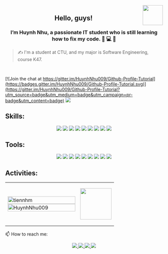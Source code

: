 <!-- <img align="left" width="400" src="https://github.githubassets.com/images/modules/profile/profile-first-repo.svg" /> -->
<img align="right" width="64" src="https://github.com/HuynhNhu009.png" />
<!-- <img align="right" width="64" src="https://img.icons8.com/color/48/vietnam-circular.png" /> -->

<h2 align="center">Hello, guys!</h2>
<p align="center">
  <h3 align="center">I’m Huynh Nhu, a passionate IT student who is still learning how to fix my code.
    📖 💻 🔋 </h3>
</p>

> ✍ I'm a student at CTU, and my major is Software Engineering, course K47.

<br />

[![Join the chat at https://gitter.im/HuynhNhu009/Github-Profile-Tutorial](https://badges.gitter.im/HuynhNhu009/Github-Profile-Tutorial.svg)](https://gitter.im/HuynhNhu009/Github-Profile-Tutorial?utm_source=badge&utm_medium=badge&utm_campaign=pr-badge&utm_content=badge)
![](https://komarev.com/ghpvc/?username=HuynhNhu009&style=flat-square)


## Skills:
<p align="center">
  <img src="https://img.icons8.com/color/48/000000/microsoft-sql-server.png"/> 
  <img src="https://img.icons8.com/color/48/000000/mysql-logo.png"/> 
  <img src="https://img.icons8.com/color/48/000000/mongodb.png"/>  
  <img src="https://img.icons8.com/?size=48&id=20909&format=png&color=000000"/> 
  <img src="https://img.icons8.com/?size=48&id=21278&format=png&color=000000"/> 
  <img src="https://img.icons8.com/?size=48&id=108784&format=png&color=000000"/> 
  <img src="https://img.icons8.com/?size=48&id=13679&format=png&color=000000"/> 
  <img src="https://img.icons8.com/?size=48&id=13441&format=png&color=000000"/> 
  <img src="https://img.icons8.com/?size=48&id=13444&format=png&color=000000"/> 
</p>

## Tools:
<p align="center">

  <img src="https://img.icons8.com/color/48/000000/git.png"/>
  <img src="https://img.icons8.com/color/48/000000/github-2.png"/>
  <img src="https://img.icons8.com/color/48/000000/visual-studio-code-2019.png"/>
  <img src="https://img.icons8.com/color/48/null/visual-studio--v2.png"/>
  <img src="https://img.icons8.com/?size48&id=4djt356tq8UO&format=png&color=000000"/>
  <img src="https://img.icons8.com/?size=48&id=61466&format=png&color=000000"/>
  <img src="https://img.icons8.com/?size=48&id=pcHtLiSbkmzw&format=png&color=000000"/>
  <img src="https://img.icons8.com/?size=48&id=zfHRZ6i1Wg0U&format=png&color=000000"/>
  <img src="https://img.icons8.com/?size=48&id=iWw83PVcBpLw&format=png&color=000000"/>
</p>

## Activities:

<table style="width:100%;">
  <tr>
    <td>
      <img src="https://github-readme-stats.vercel.app/api/top-langs/?username=HuynhNhu009&bg_color=FFFFFF00&text_color=179fa3&layout=compact&hide=CSS&langs_count=10&custom_title=Top%20Languages%20Used" alt="tiennhm" width="100%"/>
      <img src="https://github-readme-stats.vercel.app/api?username=HuynhNhu009&bg_color=FFFFFF00&text_color=179fa3&show_icons=true&count_private=true&include_all_commits=true&custom_title=ON%20Github" alt="HuynhNhu009" width="100%"/>
    </td>
    <td>
      <p align="center"> 
        <img src="https://giffiles.alphacoders.com/360/36088.gif" width=100px/>
      </p>
    </td>
  </tr>
</table

## 📫 How to reach me:

<p align="center">
  <a href="https://www.facebook.com/01.tien" alt="Facebook">
    <img src="https://img.icons8.com/fluent/48/000000/facebook-new.png" target="_blank" />
  </a> 
  <a href="https://github.com/HuynhNhu009" alt="Github">
    <img src="https://img.icons8.com/fluent/48/000000/github.png"/>
  </a> 
  <a href="" alt="Youtube channel" target="_blank" >
    <img src="https://img.icons8.com/fluent/48/000000/youtube-play.png"/>
  </a>
  <a href="mailto:chophen26062003@gmail.com" alt="Email">
    <img src="https://img.icons8.com/?size=48&id=P7UIlhbpWzZm&format=png&color=000000"/>
  </a>
</p>
